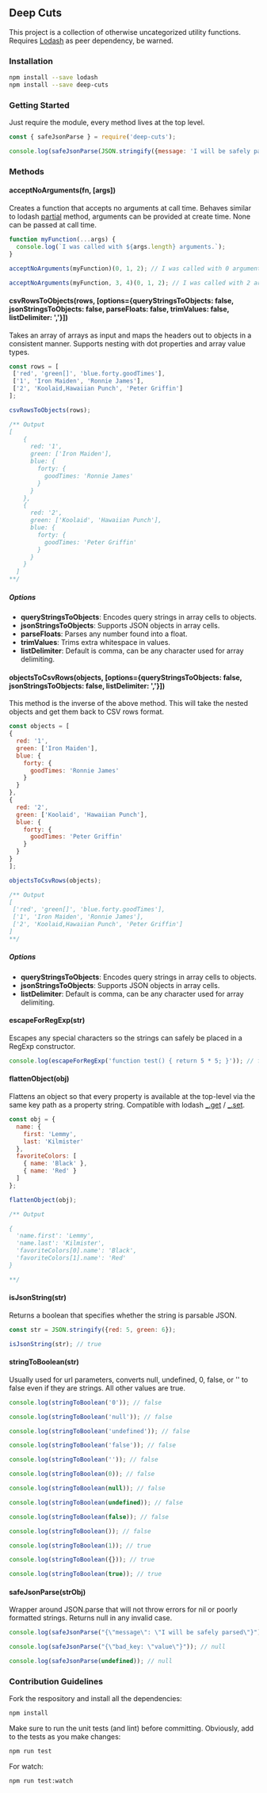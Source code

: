 ## Deep Cuts

This project is a collection of otherwise uncategorized utility functions. Requires [Lodash](https://www.npmjs.com/package/lodash) as peer dependency, be warned.

### Installation

```BASH
npm install --save lodash
npm install --save deep-cuts
```

### Getting Started

Just require the module, every method lives at the top level.

```JavaScript
const { safeJsonParse } = require('deep-cuts');

console.log(safeJsonParse(JSON.stringify({message: 'I will be safely parsed'})));
```

### Methods

#### acceptNoArguments(fn, [args])

Creates a function that accepts no arguments at call time. Behaves similar to lodash [partial](https://lodash.com/docs/4.17.11#partial) method, arguments can be provided at create time. None can be passed at call time.

```JavaScript
function myFunction(...args) {
  console.log(`I was called with ${args.length} arguments.`);
}

acceptNoArguments(myFunction)(0, 1, 2); // I was called with 0 arguments.

acceptNoArguments(myFunction, 3, 4)(0, 1, 2); // I was called with 2 arguments.
```


#### csvRowsToObjects(rows, [options={queryStringsToObjects: false, jsonStringsToObjects: false, parseFloats: false, trimValues: false, listDelimiter: ','}])

Takes an array of arrays as input and maps the headers out to objects in a consistent manner. Supports nesting with dot properties and array value types.

```JavaScript
const rows = [
 ['red', 'green[]', 'blue.forty.goodTimes'],
 ['1', 'Iron Maiden', 'Ronnie James'],
 ['2', 'Koolaid,Hawaiian Punch', 'Peter Griffin']
];

csvRowsToObjects(rows);

/** Output
[
    {
      red: '1',
      green: ['Iron Maiden'],
      blue: {
        forty: {
          goodTimes: 'Ronnie James'
        }
      }
    },
    {
      red: '2',
      green: ['Koolaid', 'Hawaiian Punch'],
      blue: {
        forty: {
          goodTimes: 'Peter Griffin'
        }
      }
    }
  ]
**/
```

##### Options
* **queryStringsToObjects**: Encodes query strings in array cells to objects.
* **jsonStringsToObjects**: Supports JSON objects in array cells.
* **parseFloats**: Parses any number found into a float. 
* **trimValues**: Trims extra whitespace in values.
* **listDelimiter**: Default is comma, can be any character used for array delimiting.


#### objectsToCsvRows(objects, [options={queryStringsToObjects: false, jsonStringsToObjects: false, listDelimiter: ','}])

This method is the inverse of the above method. This will take the nested objects and get them back to CSV rows format.

```JavaScript
const objects = [
{
  red: '1',
  green: ['Iron Maiden'],
  blue: {
    forty: {
      goodTimes: 'Ronnie James'
    }
  }
},
{
  red: '2',
  green: ['Koolaid', 'Hawaiian Punch'],
  blue: {
    forty: {
      goodTimes: 'Peter Griffin'
    }
  }
}
];

objectsToCsvRows(objects);

/** Output
[
 ['red', 'green[]', 'blue.forty.goodTimes'],
 ['1', 'Iron Maiden', 'Ronnie James'],
 ['2', 'Koolaid,Hawaiian Punch', 'Peter Griffin']
]
**/
```

##### Options
* **queryStringsToObjects**: Encodes query strings in array cells to objects.
* **jsonStringsToObjects**: Supports JSON objects in array cells.
* **listDelimiter**: Default is comma, can be any character used for array delimiting.


#### escapeForRegExp(str)

Escapes any special characters so the strings can safely be placed in a RegExp constructor.

```JavaScript
console.log(escapeForRegExp('function test() { return 5 * 5; }')); // function test\(\) \{ return 5 \* 5; \}
```


#### flattenObject(obj)

Flattens an object so that every property is available at the top-level via the same key path as a property string. Compatible with lodash [_.get](https://lodash.com/docs/4.17.11#get) / [_.set](https://lodash.com/docs/4.17.11#set).

```JavaScript
const obj = {
  name: {
    first: 'Lemmy',
    last: 'Kilmister'
  },
  favoriteColors: [
    { name: 'Black' },
    { name: 'Red' }
  ]
};

flattenObject(obj);

/** Output

{
  'name.first': 'Lemmy',
  'name.last': 'Kilmister',
  'favoriteColors[0].name': 'Black',
  'favoriteColors[1].name': 'Red'
}

**/
```


#### isJsonString(str)

Returns a boolean that specifies whether the string is parsable JSON.

```JavaScript
const str = JSON.stringify({red: 5, green: 6});

isJsonString(str); // true
``` 


#### stringToBoolean(str)

Usually used for url parameters, converts null, undefined, 0, false, or '' to false even if they are strings. All other values are true.

```JavaScript
console.log(stringToBoolean('0')); // false

console.log(stringToBoolean('null')); // false

console.log(stringToBoolean('undefined')); // false

console.log(stringToBoolean('false')); // false

console.log(stringToBoolean('')); // false

console.log(stringToBoolean(0)); // false

console.log(stringToBoolean(null)); // false

console.log(stringToBoolean(undefined)); // false

console.log(stringToBoolean(false)); // false

console.log(stringToBoolean()); // false

console.log(stringToBoolean(1)); // true

console.log(stringToBoolean({})); // true

console.log(stringToBoolean(true)); // true
```


#### safeJsonParse(strObj)

Wrapper around JSON.parse that will not throw errors for nil or poorly formatted strings. Returns null in any invalid case.

```JavaScript
console.log(safeJsonParse("{\"message\": \"I will be safely parsed\"}")); // I will be safely parsed

console.log(safeJsonParse("{\"bad_key: \"value\"}")); // null

console.log(safeJsonParse(undefined)); // null
```

### Contribution Guidelines

Fork the respository and install all the dependencies:

```BASH
npm install
```

Make sure to run the unit tests (and lint) before committing. Obviously, add to the tests as you make changes:

```BASH
npm run test
```

For watch:

```BASH
npm run test:watch
```

